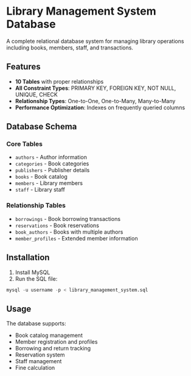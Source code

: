 # Library Management System Database

A complete relational database system for managing library operations including books, members, staff, and transactions.

## Features

- **10 Tables** with proper relationships
- **All Constraint Types**: PRIMARY KEY, FOREIGN KEY, NOT NULL, UNIQUE, CHECK
- **Relationship Types**: One-to-One, One-to-Many, Many-to-Many
- **Performance Optimization**: Indexes on frequently queried columns

## Database Schema

### Core Tables
- `authors` - Author information
- `categories` - Book categories
- `publishers` - Publisher details
- `books` - Book catalog
- `members` - Library members
- `staff` - Library staff

### Relationship Tables
- `borrowings` - Book borrowing transactions
- `reservations` - Book reservations
- `book_authors` - Books with multiple authors
- `member_profiles` - Extended member information

## Installation

1. Install MySQL
2. Run the SQL file:
```sql
mysql -u username -p < library_management_system.sql
```

## Usage

The database supports:
- Book catalog management
- Member registration and profiles
- Borrowing and return tracking
- Reservation system
- Staff management
- Fine calculation